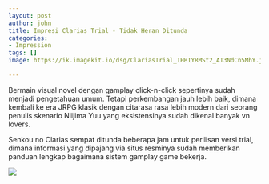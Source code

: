 ```yaml
---
layout: post
author: john
title: Impresi Clarias Trial - Tidak Heran Ditunda
categories:
- Impression
tags: []
image: https://ik.imagekit.io/dsg/ClariasTrial_IHBIYRMSt2_AT3NdCn5MhY.jpg

---
```

Bermain visual novel dengan gamplay click-n-click sepertinya sudah menjadi pengetahuan umum. Tetapi perkembangan jauh lebih baik, dimana kembali ke era JRPG klasik dengan citarasa rasa lebih modern dari seorang penulis skenario Niijima Yuu yang eksistensinya sudah dikenal banyak vn lovers.

Senkou no Clarias sempat ditunda beberapa jam untuk perilisan versi trial, dimana informasi yang dipajang via situs resminya sudah memberikan panduan lengkap bagaimana sistem gamplay game bekerja.

![](https://ik.imagekit.io/dsg/ClariasTrial_Mx3rdHIcWB_ml55BgKhHk8.jpg)

 